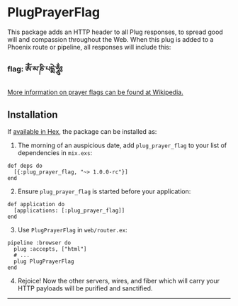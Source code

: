 # PlugPrayerFlag

This package adds an HTTP header to all Plug responses, to spread good will and compassion throughout the Web. When this plug is added to a Phoenix route or pipeline, all responses will include this:
### flag: ཨོཾ་མ་ཎི་པདྨེ་ཧཱུྂ༔

[More information on prayer flags can be found at Wikipedia.][wikipedia-prayer-flags]

## Installation

If [available in Hex](https://hex.pm/docs/publish), the package can be installed as:

  1. The morning of an auspicious date, add `plug_prayer_flag` to your list of dependencies in `mix.exs`:

    def deps do
      [{:plug_prayer_flag, "~> 1.0.0-rc"}]
    end

  2. Ensure `plug_prayer_flag` is started before your application:

    def application do
      [applications: [:plug_prayer_flag]]
    end

  3. Use `PlugPrayerFlag` in `web/router.ex`:

    pipeline :browser do
      plug :accepts, ["html"]
      # ...
      plug PlugPrayerFlag
    end

  4. Rejoice! Now the other servers, wires, and fiber which will carry your HTTP payloads will be purified and sanctified.

-------

[wikipedia-prayer-flags]: https://wikipedia.org/wiki/Prayer_flag
